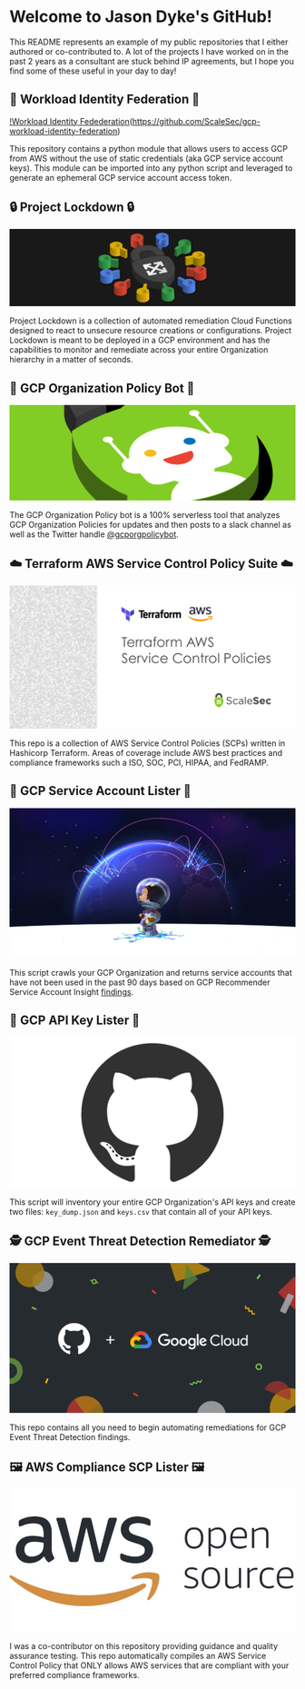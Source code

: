 # Welcome to Jason Dyke's GitHub!

This README represents an example of my public repositories that I either authored or co-contributed to. A lot of the projects I have worked on in the past 2 years as a consultant are stuck behind IP agreements, but I hope you find some of these useful in your day to day!

## :construction_worker: Workload Identity Federation :construction_worker:
[!Workload Identity Fedederation](./img/aws-to-gcp.png)(https://github.com/ScaleSec/gcp-workload-identity-federation)

This repository contains a python module that allows users to access GCP from AWS without the use of static credentials (aka GCP service account keys). This module can be imported into any python script and leveraged to generate an ephemeral GCP service account access token.

## :lock: Project Lockdown :lock:
[![Project Lockdown](./img/project_lockdown.png)](https://github.com/ScaleSec/project_lockdown)

Project Lockdown is a collection of automated remediation Cloud Functions designed to react to unsecure resource creations or configurations. Project Lockdown is meant to be deployed in a GCP environment and has the capabilities to monitor and remediate across your entire Organization hierarchy in a matter of seconds.

## :robot: GCP Organization Policy Bot :robot:
[![org policy bot](./img/org_policy_bot.png)](https://github.com/ScaleSec/gcp_org_policy_notifier)

The GCP Organization Policy bot is a 100% serverless tool that analyzes GCP Organization Policies for updates and then posts to a slack channel as well as the Twitter handle [@gcporgpolicybot](https://twitter.com/gcporgpolicybot).

## :cloud: Terraform AWS Service Control Policy Suite :cloud:
[![Terraform AWS SCP](./img/terraform_aws_scp.png)](https://github.com/ScaleSec/terraform_aws_scp)

This repo is a collection of AWS Service Control Policies (SCPs) written in Hashicorp Terraform. Areas of coverage include AWS best practices and compliance frameworks such a ISO, SOC, PCI, HIPAA, and FedRAMP.

## :man_dancing: GCP Service Account Lister :man_dancing:
[![GCP Service Account Lister](./img/github_banner.png)](https://github.com/ScaleSec/gcp_sa_lister)

This script crawls your GCP Organization and returns service accounts that have not been used in the past 90 days based on GCP Recommender Service Account Insight [findings](https://cloud.google.com/iam/docs/managing-insights).

## :key: GCP API Key Lister :key:
[![GCP API Key Lister](./img/github_logo.png)](https://github.com/ScaleSec/gcp_api_key_inventory)

This script will inventory your entire GCP Organization's API keys and create two files: `key_dump.json` and `keys.csv` that contain all of your API keys. 

## :detective: GCP Event Threat Detection Remediator :detective:
[![GCP ETD Remediator](./img/github_gcp.png)](https://github.com/ScaleSec/gcp_threat_detection_auto_remediation)

This repo contains all you need to begin automating remediations for GCP Event Threat Detection findings.

## :framed_picture:	AWS Compliance SCP Lister :framed_picture:
[![AWS SCP Lister](./img/aws_open.jpg)](https://github.com/salesforce/aws-allowlister)

I was a co-contributor on this repository providing guidance and quality assurance testing. This repo automatically compiles an AWS Service Control Policy that ONLY allows AWS services that are compliant with your preferred compliance frameworks.
